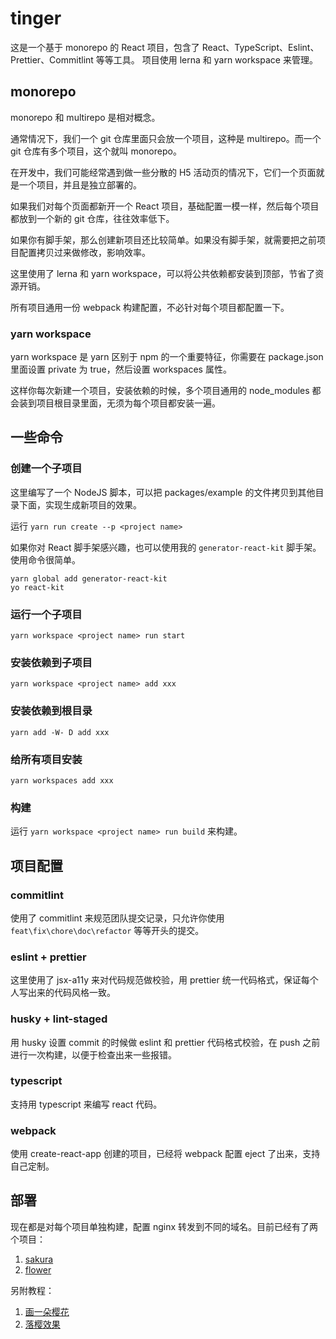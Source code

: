# tinger
这是一个基于 monorepo 的 React 项目，包含了 React、TypeScript、Eslint、Prettier、Commitlint 等等工具。
项目使用 lerna 和 yarn workspace 来管理。
## monorepo
monorepo 和 multirepo 是相对概念。

通常情况下，我们一个 git 仓库里面只会放一个项目，这种是 multirepo。而一个 git 仓库有多个项目，这个就叫 monorepo。

在开发中，我们可能经常遇到做一些分散的 H5 活动页的情况下，它们一个页面就是一个项目，并且是独立部署的。

如果我们对每个页面都新开一个 React 项目，基础配置一模一样，然后每个项目都放到一个新的 git 仓库，往往效率低下。

如果你有脚手架，那么创建新项目还比较简单。如果没有脚手架，就需要把之前项目配置拷贝过来做修改，影响效率。

这里使用了 lerna 和 yarn workspace，可以将公共依赖都安装到顶部，节省了资源开销。

所有项目通用一份 webpack 构建配置，不必针对每个项目都配置一下。

### yarn workspace
yarn workspace 是 yarn 区别于 npm 的一个重要特征，你需要在 package.json 里面设置 private 为 true，然后设置 workspaces 属性。

这样你每次新建一个项目，安装依赖的时候，多个项目通用的 node_modules 都会装到项目根目录里面，无须为每个项目都安装一遍。
## 一些命令
### 创建一个子项目
这里编写了一个 NodeJS 脚本，可以把 packages/example 的文件拷贝到其他目录下面，实现生成新项目的效果。

运行 `yarn run create --p <project name>`

如果你对 React 脚手架感兴趣，也可以使用我的 `generator-react-kit` 脚手架。使用命令很简单。
```
yarn global add generator-react-kit
yo react-kit
```
### 运行一个子项目
`yarn workspace <project name> run start`
### 安装依赖到子项目
`yarn workspace <project name> add xxx`
### 安装依赖到根目录
`yarn add -W- D add xxx`
### 给所有项目安装
`yarn workspaces add xxx`
### 构建
运行 `yarn workspace <project name> run build` 来构建。
## 项目配置
### commitlint
使用了 commitlint 来规范团队提交记录，只允许你使用 `feat\fix\chore\doc\refactor` 等等开头的提交。
### eslint + prettier
这里使用了 jsx-a11y 来对代码规范做校验，用 prettier 统一代码格式，保证每个人写出来的代码风格一致。
### husky + lint-staged
用 husky 设置 commit 的时候做 eslint 和 prettier 代码格式校验，在 push 之前进行一次构建，以便于检查出来一些报错。
### typescript
支持用 typescript 来编写 react 代码。
### webpack
使用 create-react-app 创建的项目，已经将 webpack 配置 eject 了出来，支持自己定制。
## 部署
现在都是对每个项目单独构建，配置 nginx 转发到不同的域名。目前已经有了两个项目：
1. [sakura](http://sakura.gyyin.top)
2. [flower](http://flower.gyyin.top)

另附教程：
1. [画一朵樱花](https://github.com/yinguangyao/blog/issues/48)
2. [落樱效果](https://github.com/yinguangyao/tinger/blob/master/packages/sakura/README.md)
